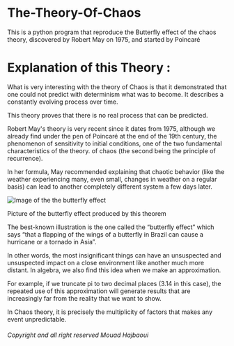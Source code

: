 # The-Theory-Of-Chaos
This is a python program that reproduce the Butterfly effect of the chaos theory, discovered by Robert May on 1975, and started by Poincaré

# Explanation of this Theory : 

<p>What is very interesting with the theory of Chaos is that it demonstrated that one could not predict with determinism what was to become. It describes a constantly evolving process over time.

This theory proves that there is no real process that can be predicted.

Robert May's theory is very recent since it dates from 1975, although we already find under the pen of Poincaré at the end of the 19th century, the phenomenon of sensitivity to initial conditions, one of the two fundamental characteristics of the theory. of chaos (the second being the principle of recurrence).

In her formula, May recommended explaining that chaotic behavior (like the weather experiencing many, even small, changes in weather on a regular basis) can lead to another completely different system a few days later.</p>
<img src = "https://firebasestorage.googleapis.com/v0/b/nordspace-oboy.appspot.com/o/Lorenz.webp?alt=media&token=34a4ec82-fa15-438d-805f-46a57111e122" alt = "Image of the the butterfly effect"/>
<p>Picture of the butterfly effect produced by this theorem</p>

<p>The best-known illustration is the one called the “butterfly effect” which says “that a flapping of the wings of a butterfly in Brazil can cause a hurricane or a tornado in Asia”.

In other words, the most insignificant things can have an unsuspected and unsuspected impact on a close environment like another much more distant. In algebra, we also find this idea when we make an approximation.

For example, if we truncate pi to two decimal places (3.14 in this case), the repeated use of this approximation will generate results that are increasingly far from the reality that we want to show.

In Chaos theory, it is precisely the multiplicity of factors that makes any event unpredictable.</p>

<h6> Copyright and all right reserved Mouad Hajbaoui </h6>

